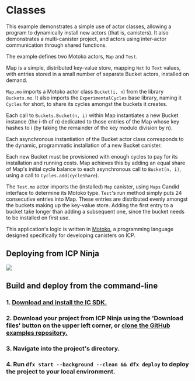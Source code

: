 # Classes

This example demonstrates a simple use of actor classes, allowing a program to dynamically install new actors (that is, canisters). It also demonstrates a multi-canister project, and actors using inter-actor communication through shared functions.

The example defines two Motoko actors, `Map` and `Test`.

Map is a simple, distributed key-value store, mapping `Nat` to `Text` values, with entries stored in a small number of separate Bucket actors, installed on demand.

`Map.mo` imports a Motoko actor class `Bucket(i, n`) from the library `Buckets.mo`. It also imports the `ExperimentalCycles` base library, naming it `Cycles` for short, to share its cycles amongst the buckets it creates.

Each call to `Buckets.Bucket(n, i)` within Map instantiates a new Bucket instance (the i-th of n) dedicated to those entries of the Map whose key hashes to i (by taking the remainder of the key modulo division by n).

Each asynchronous instantiation of the Bucket actor class corresponds to the dynamic, programmatic installation of a new Bucket canister.

Each new Bucket must be provisioned with enough cycles to pay for its installation and running costs. Map achieves this by adding an equal share of Map's initial cycle balance to each asynchronous call to `Bucket(n, i)`, using a call to `Cycles.add(cycleShare`).

The `Test.mo` actor imports the (installed) `Map` canister, using `Maps` Candid interface to determine its Motoko type. `Test`'s run method simply puts 24 consecutive entries into Map. These entries are distributed evenly amongst the buckets making up the key-value store. Adding the first entry to a bucket take longer than adding a subsequent one, since the bucket needs to be installed on first use.

This application's logic is written in [Motoko](https://internetcomputer.org/docs/motoko/home), a programming language designed specifically for developing canisters on ICP.

## Deploying from ICP Ninja

[![](https://icp.ninja/assets/open.svg)](https://icp.ninja/editor?g=https://github.com/dfinity/examples/tree/master/motoko/classes)

## Build and deploy from the command-line

### 1. [Download and install the IC SDK.](https://internetcomputer.org/docs/building-apps/getting-started/install)

### 2. Download your project from ICP Ninja using the 'Download files' button on the upper left corner, or [clone the GitHub examples repository.](https://github.com/dfinity/examples/)

### 3. Navigate into the project's directory.

### 4. Run `dfx start --background --clean && dfx deploy` to deploy the project to your local environment. 
